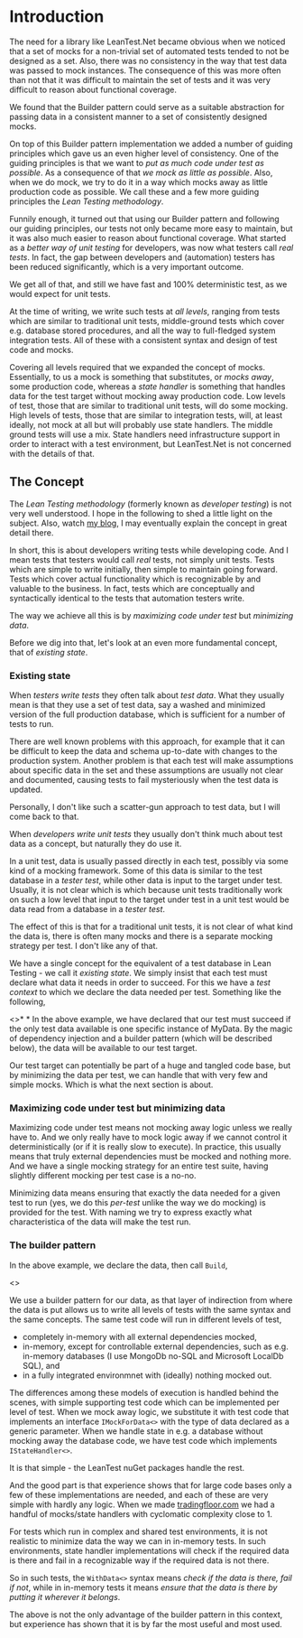# Introduction

The need for a library like LeanTest.Net became obvious when we noticed that a set of mocks for a non-trivial set of automated tests tended to not be designed as a set. Also, there was no consistency in the way that test data was passed to mock instances. The consequence of this was more often than not that it was difficult to maintain the set of tests and it was very difficult to reason about functional coverage.

We found that the Builder pattern could serve as a suitable abstraction for passing data in a consistent manner to a set of consistently designed mocks.

On top of this Builder pattern implementation we added a number of guiding principles which gave us an even higher level of consistency. One of the guiding principles is that we want to *put as much code under test as possible*. As a consequence of that *we mock as little as possible*. Also, when we do mock, we try to do it in a way which mocks away as little production code as possible. We call these and a few more guiding principles the *Lean Testing methodology*.

Funnily enough, it turned out that using our Builder pattern and following our guiding principles, our tests not only became more easy to maintain, but it was also much easier to reason about functional coverage. What started as a *better way of unit testing* for developers, was now what testers call *real tests*. In fact, the gap between developers and (automation) testers has been reduced significantly, which is a very important outcome.

We get all of that, and still we have fast and 100% deterministic test, as we would expect for unit tests.

At the time of writing, we write such tests at *all levels*, ranging from tests which are similar to traditional unit tests, middle-ground tests which cover e.g. database stored procedures, and all the way to full-fledged system integration tests. All of these with a consistent syntax and design of test code and mocks.

Covering all levels required that we expanded the concept of mocks. Essentially, to us a mock is something that substitutes, or *mocks away*, some production code, whereas a *state handler* is something that handles data for the test target without mocking away production code. Low levels of test, those that are similar to traditional unit tests, will do some mocking. High levels of tests, those that are similar to integration tests, will, at least ideally, not mock at all but will probably use state handlers. The middle ground tests will use a mix. State handlers need infrastructure support in order to interact with a test environment, but LeanTest.Net is not concerned with the details of that.

## The Concept

The _Lean Testing methodology_ (formerly known as _developer testing_) is not very well understood. I hope in the following to shed a little light on the subject. Also, watch [my blog](https://blog.elgaard.com), I may eventually explain the concept in great detail there.

In short, this is about developers writing tests while developing code. And I mean tests that testers would call _real_ tests, not simply unit tests. Tests which are simple to write initially, then simple to maintain going forward. Tests which cover actual functionality which is recognizable by and valuable to the business. In fact, tests which are conceptually and syntactically identical to the tests that automation testers write.

The way we achieve all this is by _maximizing code under test_ but _minimizing data_.

Before we dig into that, let's look at an even more fundamental concept, that of _existing state_.

### Existing state

When _testers write tests_ they often talk about _test data_. What they usually mean is that they use a set of test data, say a washed and minimized version of the full production database, which is sufficient for a number of tests to run. 

There are well known problems with this approach, for example that it can be difficult to keep the data and schema up-to-date with changes to the production system. Another problem is that each test will make assumptions about specific data in the set and these assumptions are usually not clear and documented, causing tests to fail mysteriously when the test data is updated.

Personally, I don't like such a scatter-gun approach to test data, but I will come back to that.

When _developers write unit tests_ they usually don't think much about test data as a concept, but naturally they do use it.

In a unit test, data is usually passed directly in each test, possibly via some kind of a mocking framework. Some of this data is similar to the test database in a _tester test_, while other data is input to the target under test. Usually, it is not clear which is which because unit tests traditionally work on such a low level that input to the target under test in a unit test would be data read from a database in a _tester test_.

The effect of this is that for a traditional unit tests, it is not clear of what kind the data is, there is often many mocks and there is a separate mocking strategy per test. I don't like any of that.

We have a single concept for the equivalent of a test database in Lean Testing - we call it _existing state_. We simply insist that each test must declare what data it needs in order to succeed. For this we have a _test context_ to which we declare the data needed per test. Something like the following,

<<Example of existing state>>*
*
In the above example, we have declared that our test must succeed if the only test data available is one specific instance of MyData. By the magic of dependency injection and a builder pattern (which will be described below), the data will be available to our test target.

Our test target can potentially be part of a huge and tangled code base, but by minimizing the data per test, we can handle that with very few and simple mocks. Which is what the next section is about.

### Maximizing code under test but minimizing data

Maximizing code under test means not mocking away logic unless we really have to. And we only really have to mock logic away if we cannot control it deterministically (or if it is really slow to execute). In practice, this usually means that truly external dependencies must be mocked and nothing more. And we have a single mocking strategy for an entire test suite, having slightly different mocking per test case is a no-no.

Minimizing data means ensuring that exactly the data needed for a given test to run (yes, we do this _per-test_ unlike the way we do mocking) is provided for the test. With naming we try to express exactly what characteristica of the data will make the test run.

### The builder pattern

In the above example, we declare the data, then call `Build`,

<<Example of using a builder pattern>>

We use a builder pattern for our data, as that layer of indirection from where the data is put allows us to write all levels of tests with the same syntax and the same concepts. The same test code will run in different levels of test,

- completely in-memory with all external dependencies mocked,
- in-memory, except for controllable external dependencies, such as e.g. in-memory databases (I use MongoDb no-SQL and Microsoft LocalDb SQL), and
- in a fully integrated environmnet with (ideally) nothing mocked out.

The differences among these models of execution is handled behind the scenes, with simple supporting test code which can be implemented per level of test. When we mock away logic, we substitute it with test code that implements an interface `IMockForData<>` with the type of data declared as a generic parameter. When we handle state in e.g. a database without mocking away the database code, we have test code which implements `IStateHandler<>`.

It is that simple - the LeanTest nuGet packages handle the rest.

And the good part is that experience shows that for large code bases only a few of these implementations are needed, and each of these are very simple with hardly any logic. When we made [tradingfloor.com](https://www.tradingfloor.com/) we had a handful of mocks/state handlers with cyclomatic complexity close to 1.

For tests which run in complex and shared test environments, it is not realistic to minimize data the way we can in in-memory tests. In such environments, state handler implementations will check if the required data is there and fail in a recognizable way if the required data is not there.

So in such tests, the `WithData<>` syntax means _check if the data is there, fail if not_, while in in-memory tests it means _ensure that the data is there by putting it wherever it belongs_.

The above is not the only advantage of the builder pattern in this context, but experience has shown that it is by far the most useful and most used.